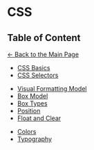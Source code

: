 # CSS

## Table of Content

[&larr; Back to the Main Page](./../README.md)

<div></div>

- [CSS Basics](./css-basics.md)
- [CSS Selectors](./selectors.md)

<div></div>

- [Visual Formatting Model](./visual-formatting-model.md)
- [Box Model](./box-model.md)
- [Box Types](./box-types.md)
- [Position](./position.md)
- [Float and Clear](./float-clear.md)

<div></div>

- [Colors](./colors.md)
- [Typography](./typography.md)
